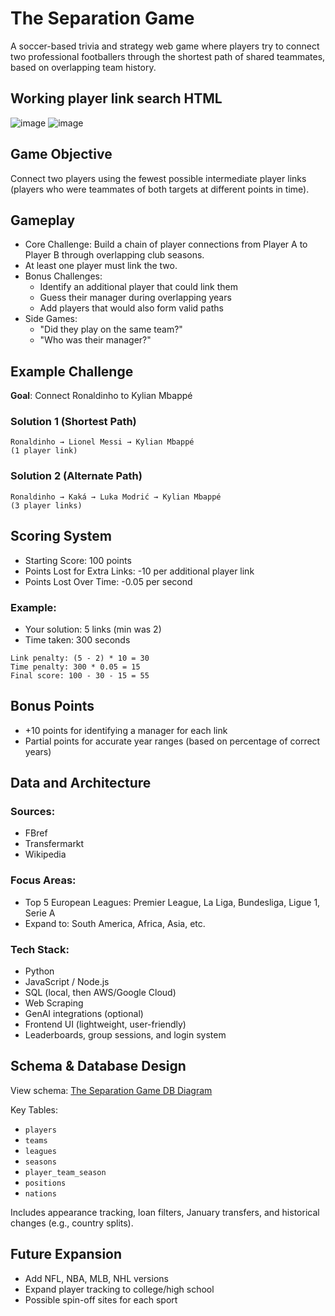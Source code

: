 # The Separation Game

A soccer-based trivia and strategy web game where players try to connect two professional footballers through the shortest path of shared teammates, based on overlapping team history.
## Working player link search HTML
![image](https://github.com/user-attachments/assets/2c82ba30-7341-46b8-bd61-5edddc7f3c8a)
![image](https://github.com/user-attachments/assets/8b2da8bc-e53d-4015-8220-4d6d47df012f)

## Game Objective

Connect two players using the fewest possible intermediate player links (players who were teammates of both targets at different points in time).

## Gameplay

- Core Challenge: Build a chain of player connections from Player A to Player B through overlapping club seasons.
- At least one player must link the two.
- Bonus Challenges:
  - Identify an additional player that could link them
  - Guess their manager during overlapping years
  - Add players that would also form valid paths
- Side Games:
  - "Did they play on the same team?"
  - "Who was their manager?"

## Example Challenge

**Goal**: Connect Ronaldinho to Kylian Mbappé

### Solution 1 (Shortest Path)
```
Ronaldinho → Lionel Messi → Kylian Mbappé  
(1 player link)
```

### Solution 2 (Alternate Path)
```
Ronaldinho → Kaká → Luka Modrić → Kylian Mbappé  
(3 player links)
```

## Scoring System

- Starting Score: 100 points  
- Points Lost for Extra Links: -10 per additional player link  
- Points Lost Over Time: -0.05 per second  

### Example:
- Your solution: 5 links (min was 2)
- Time taken: 300 seconds

```
Link penalty: (5 - 2) * 10 = 30  
Time penalty: 300 * 0.05 = 15  
Final score: 100 - 30 - 15 = 55
```

## Bonus Points

- +10 points for identifying a manager for each link
- Partial points for accurate year ranges (based on percentage of correct years)

## Data and Architecture

### Sources:
- FBref
- Transfermarkt
- Wikipedia

### Focus Areas:
- Top 5 European Leagues: Premier League, La Liga, Bundesliga, Ligue 1, Serie A
- Expand to: South America, Africa, Asia, etc.

### Tech Stack:
- Python
- JavaScript / Node.js
- SQL (local, then AWS/Google Cloud)
- Web Scraping
- GenAI integrations (optional)
- Frontend UI (lightweight, user-friendly)
- Leaderboards, group sessions, and login system

## Schema & Database Design

View schema: [The Separation Game DB Diagram](https://dbdiagram.io/d/The-Separation-Game-DB-682539fa5b2fc4582fa96034)

Key Tables:
- `players`
- `teams`
- `leagues`
- `seasons`
- `player_team_season`
- `positions`
- `nations`

Includes appearance tracking, loan filters, January transfers, and historical changes (e.g., country splits).

## Future Expansion

- Add NFL, NBA, MLB, NHL versions
- Expand player tracking to college/high school
- Possible spin-off sites for each sport
